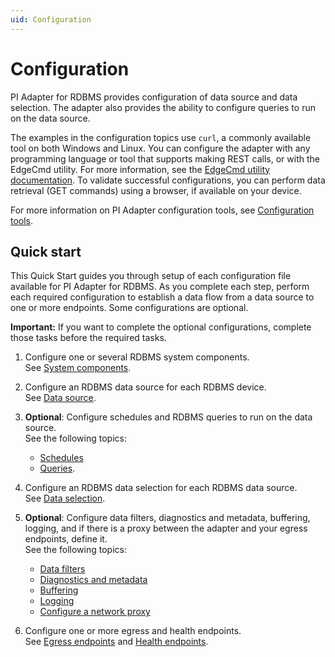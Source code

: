 ```yaml
---
uid: Configuration
---
```


# Configuration

PI Adapter for RDBMS provides configuration of data source and data selection. The adapter also provides the ability to configure queries to run on the data source.

The examples in the configuration topics use `curl`, a commonly available tool on both Windows and Linux. You can configure the adapter with any programming language or tool that supports making REST calls, or with the EdgeCmd utility. For more information, see the [EdgeCmd utility documentation](https://docs.osisoft.com/bundle/edgecmd/page/index.html). To validate successful configurations, you can perform data retrieval (GET commands) using a browser, if available on your device.

For more information on PI Adapter configuration tools, see [Configuration tools](xref:ConfigurationTools).

## Quick start

This Quick Start guides you through setup of each configuration file available for PI Adapter for RDBMS. As you complete each step, perform each required configuration to establish a data flow from a data source to one or more endpoints. Some configurations are optional.

**Important:** If you want to complete the optional configurations, complete those tasks before the required tasks.

1. Configure one or several RDBMS system components.<br>See [System components](xref:SystemComponentsConfiguration#configure-system-components).

2. Configure an RDBMS data source for each RDBMS device.<br>See [Data source](xref:PIAdapterForRDBMSDataSourceConfiguration#configure-rdbms-data-files-data-source).

3. **Optional**: Configure schedules and RDBMS queries to run on the data source.<br>See the following topics:

    - [Schedules](xref:SchedulesConfiguration)
    - [Queries](xref:PIAdapterForRDBMSQueriesConfiguration#configure-rdbms-queries).

4. Configure an RDBMS data selection for each RDBMS data source.<br>See [Data selection](xref:PIAdapterForRDBMSDataSelectionConfiguration#configure-rdbms-data-selection).

5. **Optional**: Configure data filters, diagnostics and metadata, buffering, logging, and if there is a proxy between the adapter and your egress endpoints, define it.<br>See the following topics:

    - [Data filters](xref:DataFiltersConfiguration#configure-data-filters)
    - [Diagnostics and metadata](xref:GeneralConfiguration#configure-general)
    - [Buffering](xref:BufferingConfiguration#configure-buffering)
    - [Logging](xref:LoggingConfiguration#configure-logging)
    - [Configure a network proxy](xref:ConfigureANetworkProxy)

6. Configure one or more egress and health endpoints.<br>See [Egress endpoints](xref:EgressEndpointsConfiguration#configure-egress-endpoints) and [Health endpoints](xref:HealthEndpointConfiguration#configure-health-endpoint).
